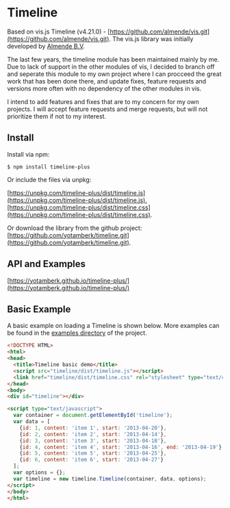 # Timeline

Based on vis.js Timeline (v4.21.0) - [https://github.com/almende/vis.git](https://github.com/almende/vis.git).
The vis.js library was initially developed by [Almende B.V](http://almende.com).

The last few years, the timeline module has been maintained mainly by me. Due to lack of support in the other modules of vis, I decided to branch off and seperate this module to my own project where I can procceed the great work that has been done there, and update fixes, feature requests and versions more often with no dependency of the other modules in vis.

I intend to add features and fixes that are to my concern for my own projects. I will accept feature requests and merge requests, but will not prioritize them if not to my interest.

## Install

Install via npm:

    $ npm install timeline-plus

Or include the files via unpkg: 

[https://unpkg.com/timeline-plus/dist/timeline.js](https://unpkg.com/timeline-plus/dist/timeline.js).[https://unpkg.com/timeline-plus/dist/timeline.css](https://unpkg.com/timeline-plus/dist/timeline.css).


Or download the library from the github project:
[https://github.com/yotamberk/timeline.git](https://github.com/yotamberk/timeline.git).

## API and Examples
[https://yotamberk.github.io/timeline-plus/](https://yotamberk.github.io/timeline-plus/)

## Basic Example

A basic example on loading a Timeline is shown below. More examples can be
found in the [examples directory](https://github.com/yotamberk/timeline/tree/master/examples)
of the project.

```html
<!DOCTYPE HTML>
<html>
<head>
  <title>Timeline basic demo</title>
  <script src="timeline/dist/timeline.js"></script>
  <link href="timeline/dist/timeline.css" rel="stylesheet" type="text/css" />
</head>
<body>
<div id="timeline"></div>

<script type="text/javascript">
  var container = document.getElementById('timeline');
  var data = [
    {id: 1, content: 'item 1', start: '2013-04-20'},
    {id: 2, content: 'item 2', start: '2013-04-14'},
    {id: 3, content: 'item 3', start: '2013-04-18'},
    {id: 4, content: 'item 4', start: '2013-04-16', end: '2013-04-19'},
    {id: 5, content: 'item 5', start: '2013-04-25'},
    {id: 6, content: 'item 6', start: '2013-04-27'}
  ];
  var options = {};
  var timeline = new timeline.Timeline(container, data, options);
</script>
</body>
</html>
```